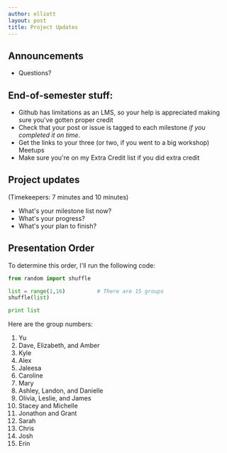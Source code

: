 ```yaml
---
author: elliott
layout: post
title: Project Updates
---
```


## Announcements 
* Questions?

## End-of-semester stuff:
* Github has limitations as an LMS, so your help is appreciated making sure you've gotten proper credit
* Check that your post or issue is tagged to each milestone *if you completed it on time*.  
* Get the links to your three (or two, if you went to a big workshop) Meetups
* Make sure you're on my Extra Credit list if you did extra credit

## Project updates 
(Timekeepers: 7 minutes and 10 minutes)

* What's your milestone list now?
* What's your progress?
* What's your plan to finish?

## Presentation Order

To determine this order, I'll run the following code:

```python
from random import shuffle

list = range(1,16)          # There are 15 groups
shuffle(list)

print list
```

Here are the group numbers: 

1. Yu
2. Dave, Elizabeth, and Amber
3. Kyle 
4. Alex
5. Jaleesa
6. Caroline
7. Mary
8. Ashley, Landon, and Danielle
9. Olivia, Leslie, and James
10. Stacey and Michelle
11. Jonathon and Grant
12. Sarah
13. Chris
14. Josh
15. Erin